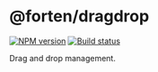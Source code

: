 # @forten/dragdrop

[![NPM version][npm-image]][npm-url]
[![Build status][travis-image]][travis-url]

[npm-image]: https://img.shields.io/npm/v/@forten/dragdrop.svg?style=flat
[npm-url]: https://npmjs.org/package/@forten/dragdrop
[travis-image]: https://img.shields.io/travis/fortenjs/forten.svg?style=flat
[travis-url]: https://travis-ci.org/fortenjs/forten

Drag and drop management.
